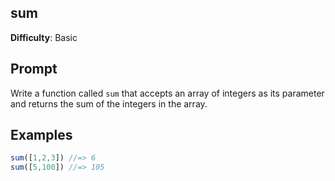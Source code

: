 ## sum

**Difficulty**: Basic 

## Prompt 

Write a function called `sum` that accepts an array of integers as its parameter and returns the sum of the integers in the array.

## Examples

```js
sum([1,2,3]) //=> 6
sum([5,100]) //=> 105
```